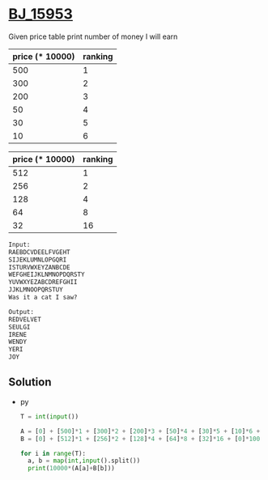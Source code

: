 # [BJ_15953](https://acmicpc.net/problem/15953)

Given price table print number of money I will earn

| price (* 10000) | ranking |
| --------------- | ------- |
| 500             | 1       |
| 300             | 2       |
| 200             | 3       |
| 50              | 4       |
| 30              | 5       |
| 10              | 6       |

| price (* 10000) | ranking |
| --------------- | ------- |
| 512             | 1       |
| 256             | 2       |
| 128             | 4       |
| 64              | 8       |
| 32              | 16      |

```txt
Input:
RAEBDCVDEELFVGEHT
SIJEKLUMNLOPGQRI
ISTURVWXEYZANBCDE
WEFGHEIJKLNMNOPDQRSTY
YUVWXYEZABCDREFGHII
JJKLMNOOPQRSTUY
Was it a cat I saw?

Output:
REDVELVET
SEULGI
IRENE
WENDY
YERI
JOY
```

## Solution

* py

  ```py
  T = int(input())

  A = [0] + [500]*1 + [300]*2 + [200]*3 + [50]*4 + [30]*5 + [10]*6 + [0]*100
  B = [0] + [512]*1 + [256]*2 + [128]*4 + [64]*8 + [32]*16 + [0]*100

  for i in range(T):
    a, b = map(int,input().split())
    print(10000*(A[a]+B[b]))
  ```
